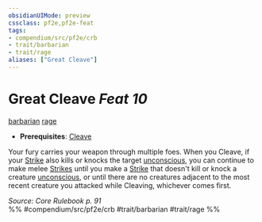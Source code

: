 ```yaml
---
obsidianUIMode: preview
cssclass: pf2e,pf2e-feat
tags:
- compendium/src/pf2e/crb
- trait/barbarian
- trait/rage
aliases: ["Great Cleave"]
---
```

# Great Cleave  *Feat 10*  
[barbarian](rules/traits/barbarian.md)  [rage](rules/traits/rage.md)  

- **Prerequisites**: [Cleave](compendium/feats/cleave.md)

Your fury carries your weapon through multiple foes. When you Cleave, if your [Strike](rules/actions/strike.md) also kills or knocks the target [unconscious](rules/conditions.md#Unconscious), you can continue to make melee [Strikes](rules/actions/strike.md) until you make a [Strike](rules/actions/strike.md) that doesn't kill or knock a creature [unconscious](rules/conditions.md#Unconscious), or until there are no creatures adjacent to the most recent creature you attacked while Cleaving, whichever comes first.

*Source: Core Rulebook p. 91*  
%% #compendium/src/pf2e/crb #trait/barbarian #trait/rage %%